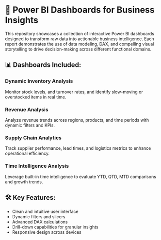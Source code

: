 # 🧾 Power BI Dashboards for Business Insights

This repository showcases a collection of interactive Power BI dashboards designed to transform raw data into actionable business intelligence. Each report demonstrates the use of data modeling, DAX, and compelling visual storytelling to drive decision-making across different functional domains.

## 📊 Dashboards Included:

### Dynamic Inventory Analysis
Monitor stock levels, and turnover rates, and identify slow-moving or overstocked items in real time.

### Revenue Analysis
Analyze revenue trends across regions, products, and time periods with dynamic filters and KPIs.

### Supply Chain Analytics
Track supplier performance, lead times, and logistics metrics to enhance operational efficiency.

### Time Intelligence Analysis
Leverage built-in time intelligence to evaluate YTD, QTD, MTD comparisons and growth trends.

## 🛠️ Key Features:
- Clean and intuitive user interface
- Dynamic filters and slicers
- Advanced DAX calculations
- Drill-down capabilities for granular insights
- Responsive design across devices
